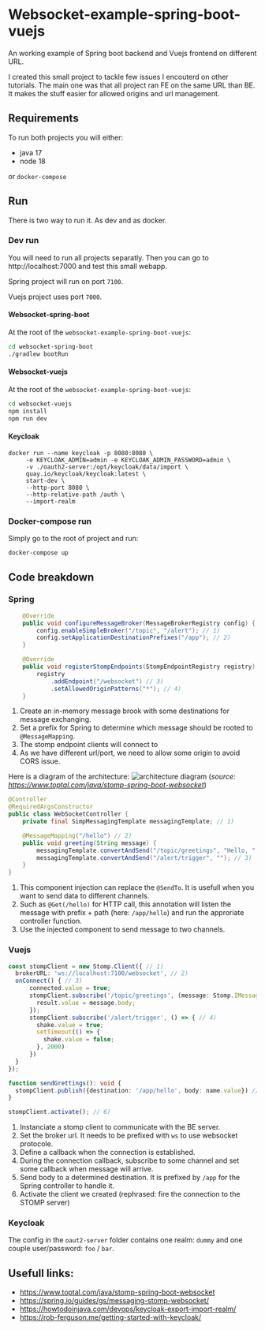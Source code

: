 # Websocket-example-spring-boot-vuejs
An working example of Spring boot backend and Vuejs frontend on different URL.

I created this small project to tackle few issues I encouterd on other tutorials.
The main one was that all project ran FE on the same URL than BE. It makes the stuff easier for allowed origins and url management.

## Requirements

To run both projects you will either:
* java 17
* node 18

or `docker-compose`

## Run

There is two way to run it. As dev and as docker.

### Dev run

You will need to run all projects separatly. Then you can go to http://localhost:7000 and test this small webapp.

Spring project will run on port `7100`.

Vuejs project uses port `7000`.


#### Websocket-spring-boot

At the root of the `websocket-example-spring-boot-vuejs`:
```bash
cd websocket-spring-boot
./gradlew bootRun
```

#### Websocket-vuejs
At the root of the `websocket-example-spring-boot-vuejs`:

```bash
cd websocket-vuejs
npm install
npm run dev
```

#### Keycloak

```
docker run --name keycloak -p 8080:8080 \
     -e KEYCLOAK_ADMIN=admin -e KEYCLOAK_ADMIN_PASSWORD=admin \
     -v ./oauth2-server:/opt/keycloak/data/import \
     quay.io/keycloak/keycloak:latest \
     start-dev \
     --http-port 8080 \
     --http-relative-path /auth \
     --import-realm
```

### Docker-compose run

Simply go to the root of project and run:
```
docker-compose up
```

## Code breakdown

### Spring

```java
    @Override
    public void configureMessageBroker(MessageBrokerRegistry config) {
        config.enableSimpleBroker("/topic", "/alert"); // 1)
        config.setApplicationDestinationPrefixes("/app"); // 2)
    }

    @Override
    public void registerStompEndpoints(StompEndpointRegistry registry) {
        registry
            .addEndpoint("/websocket") // 3)
            .setAllowedOriginPatterns("*"); // 4)
    }
```

1. Create an in-memory message brook with some destinations for message exchanging.
2. Set a prefix for Spring to determine which message should be rooted to `@MessageMapping`.
3. The stomp endpoint clients will connect to
4. As we have different url/port, we need to allow some origin to avoid CORS issue.

Here is a diagram of the architecture: ![architecture diagram](https://assets.toptal.io/images?url=https%3A%2F%2Fuploads.toptal.io%2Fblog%2Fimage%2F129598%2Ftoptal-blog-image-1555593632876-e8be5fa57853689bab282bb8be341130.png)
(_source: https://www.toptal.com/java/stomp-spring-boot-websocket_)

```java
@Controller
@RequiredArgsConstructor
public class WebSocketController {
    private final SimpMessagingTemplate messagingTemplate; // 1)

    @MessageMapping("/hello") // 2)
    public void greeting(String message) {
        messagingTemplate.convertAndSend("/topic/greetings", "Hello, " + message + "!"); // 3)
        messagingTemplate.convertAndSend("/alert/trigger", ""); // 3)
    }
}
```

1. This component injection can replace the `@SendTo`. It is usefull when you want to send data to different channels.
2. Such as `@Get(/hello)` for HTTP call, this annotation will listen the message with prefix + path (here: `/app/hello`) and run the approriate controller function.
3. Use the injected component to send message to two channels.


### Vuejs

```typescript
const stompClient = new Stomp.Client({ // 1)
  brokerURL: 'ws://localhost:7100/websocket', // 2)
  onConnect() { // 3)
      connected.value = true;
      stompClient.subscribe('/topic/greetings', (message: Stomp.IMessage) => { // 4)
        result.value = message.body;
      });
      stompClient.subscribe('/alert/trigger', () => { // 4)
        shake.value = true;
        setTimeout(() => {
          shake.value = false;
        }, 2000)
      })
  }
});

function sendGrettings(): void {
  stompClient.publish({destination: '/app/hello', body: name.value}) // 5)
}

stompClient.activate(); // 6)
```
1. Instanciate a stomp client to communicate with the BE server.
2. Set the broker url. It needs to be prefixed with `ws` to use websocket protocole.
3. Define a callback when the connection is established.
4. During the connection callback, subscribe to some channel and set some callback when message will arrive.
5. Send body to a determined destination. It is prefixed by `/app` for the Spring controller to handle it.
6. Activate the client we created (rephrased: fire the connection to the STOMP server)

### Keycloak

The config in the `oaut2-server` folder contains one realm: `dummy` and one couple user/password: `foo` / `bar`.


## Usefull links:
* https://www.toptal.com/java/stomp-spring-boot-websocket
* https://spring.io/guides/gs/messaging-stomp-websocket/
* https://howtodoinjava.com/devops/keycloak-export-import-realm/
* https://rob-ferguson.me/getting-started-with-keycloak/
